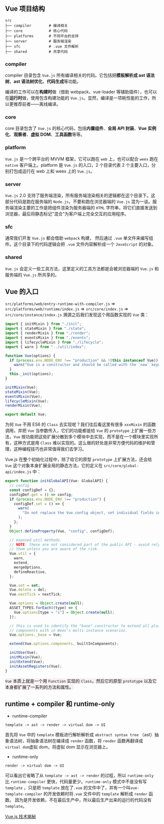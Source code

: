 ## Vue 项目结构

```
src
├── compiler        # 编译相关
├── core            # 核心代码
├── platforms       # 不同平台的支持
├── server          # 服务端渲染
├── sfc             # .vue 文件解析
├── shared          # 共享代码
```

### compiler

compiler 目录包含 `Vue.js` 所有编译相关的代码。它包括把**模板解析成 ast 语法树**，**ast 语法树优化**，**代码生成**等功能。

编译的工作可以在**构建时**做（借助 webpack、vue-loader 等辅助插件），也可以在**运行时**做，使用包含构建功能的 `Vue.js`。显然，编译是一项耗性能的工作，所以更推荐前者——离线编译。

### core

core 目录包含了 `Vue.js` 的核心代码，包括**内置组件**、**全局 API 封装**、**Vue 实例化**、**观察者**、**虚拟 DOM**、**工具函数**等等。

### platform

`Vue.js` 是一个跨平台的 MVVM 框架，它可以跑在 `web` 上，也可以配合 `weex` 跑在 `native` 客户端上。platform 是 `Vue.js` 的入口，2 个目录代表 2 个主要入口，分别打包成运行在 web 上和 weex 上的 `Vue.js`。

### server

`Vue.js` 2.0 支持了服务端渲染，所有服务端渲染相关的逻辑都在这个目录下。这部分代码是跑在服务端的 `Node.js`，不要和跑在浏览器端的 `Vue.js` 混为一谈。服务端渲染主要的工作是把组件渲染为服务器端的 `HTML` 字符串，将它们直接发送到浏览器，最后将静态标记"混合"为客户端上完全交互的应用程序。

### sfc

通常我们开发 `Vue.js` 都会借助 `webpack` 构建， 然后通过 `.vue` 单文件来编写组件。这个目录下的代码逻辑会把 `.vue` 文件内容解析成一个 `JavaScript` 的对象。

### shared

`Vue.js` 会定义一些工具方法，这里定义的工具方法都是会被浏览器端的 `Vue.js` 和服务端的 `Vue.js` 所共享的。

## Vue 的入口

`src/platforms/web/entry-runtime-with-compiler.js` =>
`src/platforms/web/runtime/index.js` =>
`src/core/index.js` =>
`src/core/instance/index.js`
溯源之后我们发现这个用函数实现的 `Vue` 类：

```js
import { initMixin } from "./init";
import { stateMixin } from "./state";
import { renderMixin } from "./render";
import { eventsMixin } from "./events";
import { lifecycleMixin } from "./lifecycle";
import { warn } from "../util/index";

function Vue(options) {
  if (process.env.NODE_ENV !== "production" && !(this instanceof Vue)) {
    warn("Vue is a constructor and should be called with the `new` keyword");
  }
  this._init(options);
}

initMixin(Vue);
stateMixin(Vue);
eventsMixin(Vue);
lifecycleMixin(Vue);
renderMixin(Vue);

export default Vue;
```

为何 `Vue` 不用 ES6 的 `Class` 去实现呢？我们往后看这里有很多 `xxxMixin` 的函数调用，并把 `Vue` 当参数传入，它们的功能都是给 `Vue` 的 `prototype` 上扩展一些方法，`Vue` 按功能把这些扩展分散到多个模块中去实现，而不是在一个模块里实现所有，这种方式是用 `Class` 难以实现的。这么做的好处是非常方便代码的维护和管理，这种编程技巧也非常值得我们去学习。

Vue.js 在整个初始化过程中，除了给它的原型 `prototype` 上扩展方法，还会给 `Vue` 这个对象本身扩展全局的静态方法，它的定义在 `src/core/global-api/index.js` 中：

```js
export function initGlobalAPI(Vue: GlobalAPI) {
  // config
  const configDef = {};
  configDef.get = () => config;
  if (process.env.NODE_ENV !== "production") {
    configDef.set = () => {
      warn(
        "Do not replace the Vue.config object, set individual fields instead."
      );
    };
  }
  Object.defineProperty(Vue, "config", configDef);

  // exposed util methods.
  // NOTE: these are not considered part of the public API - avoid relying on
  // them unless you are aware of the risk.
  Vue.util = {
    warn,
    extend,
    mergeOptions,
    defineReactive,
  };

  Vue.set = set;
  Vue.delete = del;
  Vue.nextTick = nextTick;

  Vue.options = Object.create(null);
  ASSET_TYPES.forEach((type) => {
    Vue.options[type + "s"] = Object.create(null);
  });

  // this is used to identify the "base" constructor to extend all plain-object
  // components with in Weex's multi-instance scenarios.
  Vue.options._base = Vue;

  extend(Vue.options.components, builtInComponents);

  initUse(Vue);
  initMixin(Vue);
  initExtend(Vue);
  initAssetRegisters(Vue);
}
```

<font style=background:rgb(247,238,241)>`Vue` 本质上就是一个用 `Function` 实现的 `Class`，然后它的原型 `prototype` 以及它本身都扩展了一系列的方法和属性。</font>

## runtime + compiler 和 runtime-only

- runtime-compiler

`template -> ast -> render -> virtual dom -> UI`

首先将 `Vue` 中的 `template` 模板进行解析解析成 `abstract syntax tree` （ast）抽象语法树，将抽象语法树在编译成 `render` 函数，将 `render` 函数再翻译成 `virtual dom`虚拟 dom，将虚拟 dom 显示在浏览器上。

- runtime-only

`render -> virtual dom -> UI`

可以看出它省略了从 `template -> ast -> render` 的过程，所以 `runtime-only` 比 `runtime-compiler` 更快，代码量更少。`runtime-only` 模式中不是没有写 `template` ，只是把 `template` 放在了`.vue` 的文件中了，并有一个叫`vue-template-compiler` 的开发依赖时将`.vue` 文件中的 `template` 解析成 `render` 函数。 因为是开发依赖，不在最后生产中，所以最后生产出来的运行的代码没有 `template`。

[Vue.js 技术揭秘](https://ustbhuangyi.github.io/vue-analysis/v2/prepare/directory.html)
